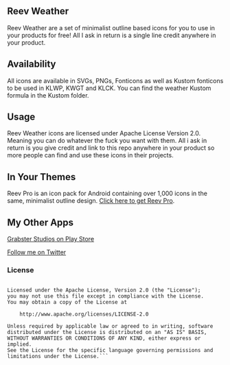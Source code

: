 ## Reev Weather

Reev Weather are a set of minimalist outline based icons for you to use in your products for free! All I ask in return is a single line credit anywhere in your product.

## Availability

All icons are available in SVGs, PNGs, Fonticons as well as Kustom fonticons to be used in KLWP, KWGT and KLCK. You can find the weather Kustom formula in the Kustom folder.

## Usage

Reev Weather icons are licensed under Apache License Version 2.0. Meaning you can do whatever the fuck you want with them. All i ask in return is you give credit and link to this repo anywhere in your product so more people can find and use these icons in their projects.

## In Your Themes

Reev Pro is an icon pack for Android containing over 1,000 icons in the same, minimalist outline design. [Click here to get Reev Pro](https://play.google.com/store/apps/details?id=com.reevpro.grabsterstudios).

## My Other Apps

[Grabster Studios on Play Store](https://play.google.com/store/apps/dev?id=5292302577722645992)

[Follow me on Twitter](http://twitter.com/grabstertv)



### License

```Copyright 2020 Grabster Studios

Licensed under the Apache License, Version 2.0 (the "License");
you may not use this file except in compliance with the License.
You may obtain a copy of the License at

    http://www.apache.org/licenses/LICENSE-2.0

Unless required by applicable law or agreed to in writing, software
distributed under the License is distributed on an "AS IS" BASIS,
WITHOUT WARRANTIES OR CONDITIONS OF ANY KIND, either express or implied.
See the License for the specific language governing permissions and
limitations under the License.```
